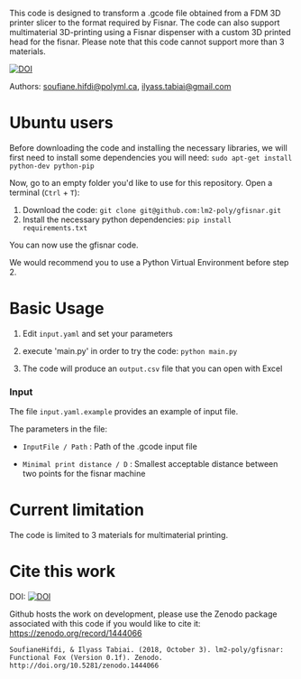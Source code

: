 This code is designed to transform a .gcode file obtained from a FDM 3D printer slicer to the format required by Fisnar.
The code can also support multimaterial 3D-printing using a Fisnar dispenser with a custom 3D printed head for the fisnar. Please note that this code cannot support more than 3 materials.

[![DOI](https://zenodo.org/badge/DOI/10.5281/zenodo.1444066.svg)](https://doi.org/10.5281/zenodo.1444066)

Authors: soufiane.hifdi@polyml.ca, ilyass.tabiai@gmail.com

# Ubuntu users

Before downloading the code and installing the necessary libraries, we will first need to install some dependencies you will need:
`sudo apt-get install python-dev python-pip`

Now, go to an empty folder you'd like to use for this repository.
Open a terminal (`Ctrl` + `T`):

1. Download the code: `git clone git@github.com:lm2-poly/gfisnar.git`
2. Install the necessary python dependencies: `pip install requirements.txt`

You can now use the gfisnar code.

We would recommend you to use a Python Virtual Environment before step 2.

# Basic Usage

1. Edit `input.yaml` and set your parameters

2. execute 'main.py' in order to try the code: `python main.py`

3. The code will produce an `output.csv` file that you can open with Excel

### Input

The file `input.yaml.example` provides an example of input file.

The parameters in the file:
* `InputFile / Path` : Path of the .gcode input file

* `Minimal print distance / D` : Smallest acceptable distance between two points for the fisnar machine

# Current limitation

The code is limited to 3 materials for multimaterial printing.

# Cite this work

DOI: [![DOI](https://zenodo.org/badge/DOI/10.5281/zenodo.1444066.svg)](https://doi.org/10.5281/zenodo.1444066)

Github hosts the work on development, please use the Zenodo package associated with this code if you would like to cite it: https://zenodo.org/record/1444066

```
SoufianeHifdi, & Ilyass Tabiai. (2018, October 3). lm2-poly/gfisnar: Functional Fox (Version 0.1f). Zenodo. http://doi.org/10.5281/zenodo.1444066
```
